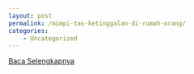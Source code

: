 ```yaml
---
layout: post
permalink: /mimpi-tas-ketinggalan-di-rumah-orang/
categories:
    - Uncategorized
---
```


[Baca Selengkapnya](/02)